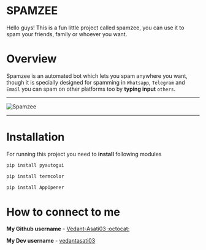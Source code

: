 # SPAMZEE

Hello guys! This is a fun little project called spamzee, you can use it to spam your friends, family or whoever you want.



# Overview

Spamzee is an automated bot which lets you spam anywhere you want, though it is specially designed for spamming in `Whatsapp`, `Telegram` and `Email` you can spam on other platforms too by **typing input** `others`.




_______________________________________________________________________________________________________________________________________________________________________


![Spamzee](https://user-images.githubusercontent.com/109758134/197852239-a4fcd37e-bfbf-45c2-b6bb-f58363708578.jpg)


_______________________________________________________________________________________________________________________________________________________________________




# Installation


For running this project you need to **install** following modules

```sh
pip install pyautogui
```

```sh
pip install termcolor
```

```sh
pip install AppOpener
```


# How to connect to me



    

**My Github username** - [Vedant-Asati03 :octocat:](https://github.com/Vedant-Asati03)

**My Dev username** - [vedantasati03](https://dev.to/vedantasati03)
